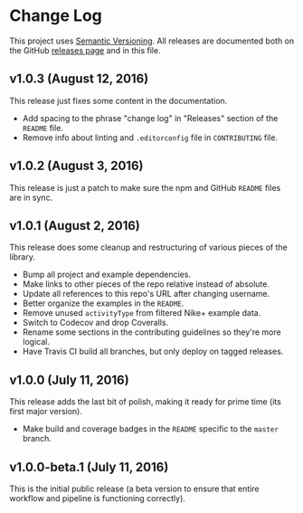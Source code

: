 # Change Log

This project uses [Semantic Versioning](http://semver.org/). All releases are documented both on the GitHub [releases page](https://github.com/pdhoopr/gps-to-gpx/releases) and in this file.

## v1.0.3 (August 12, 2016)

This release just fixes some content in the documentation.

- Add spacing to the phrase "change log" in "Releases" section of the `README` file.
- Remove info about linting and `.editorconfig` file in `CONTRIBUTING` file.

## v1.0.2 (August 3, 2016)

This release is just a patch to make sure the npm and GitHub `README` files are in sync.

## v1.0.1 (August 2, 2016)

This release does some cleanup and restructuring of various pieces of the library.

- Bump all project and example dependencies.
- Make links to other pieces of the repo relative instead of absolute.
- Update all references to this repo's URL after changing username.
- Better organize the examples in the `README`.
- Remove unused `activityType` from filtered Nike+ example data.
- Switch to Codecov and drop Coveralls.
- Rename some sections in the contributing guidelines so they're more logical.
- Have Travis CI build all branches, but only deploy on tagged releases.

## v1.0.0 (July 11, 2016)

This release adds the last bit of polish, making it ready for prime time (its first major version).

- Make build and coverage badges in the `README` specific to the `master` branch.

## v1.0.0-beta.1 (July 11, 2016)

This is the initial public release (a beta version to ensure that entire workflow and pipeline is functioning correctly).
